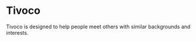 Tivoco
======

Tivoco is designed to help people meet others with similar backgrounds and interests.
